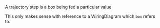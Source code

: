 A trajectory step is a box being fed a particular value

This only makes sense with reference to a WiringDiagram which `box` refers to.
